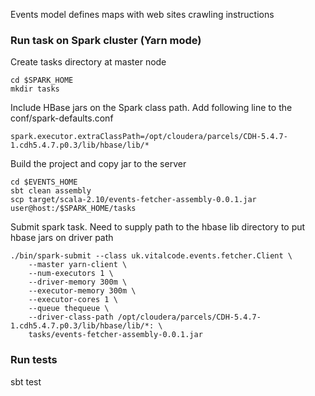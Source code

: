 Events model defines maps with web sites crawling instructions

### Run task on Spark cluster (Yarn mode)

Create tasks directory at master node
```
cd $SPARK_HOME
mkdir tasks
```

Include HBase jars on the Spark class path. Add following line to the conf/spark-defaults.conf
```
spark.executor.extraClassPath=/opt/cloudera/parcels/CDH-5.4.7-1.cdh5.4.7.p0.3/lib/hbase/lib/*
```

Build the project and copy jar to the server
```
cd $EVENTS_HOME
sbt clean assembly
scp target/scala-2.10/events-fetcher-assembly-0.0.1.jar user@host:/$SPARK_HOME/tasks
```

Submit spark task. 
Need to supply path to the hbase lib directory to put hbase jars on driver path
```
./bin/spark-submit --class uk.vitalcode.events.fetcher.Client \
    --master yarn-client \
    --num-executors 1 \
    --driver-memory 300m \
    --executor-memory 300m \
    --executor-cores 1 \
    --queue thequeue \
    --driver-class-path /opt/cloudera/parcels/CDH-5.4.7-1.cdh5.4.7.p0.3/lib/hbase/lib/*: \
    tasks/events-fetcher-assembly-0.0.1.jar
```
    
    
### Run tests
sbt test
